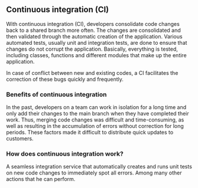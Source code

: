 ## Continuous integration (CI)
With continuous integration (CI), developers consolidate code changes back to a shared branch more often. The changes are consolidated and then validated through the automatic creation of the application. Various automated tests, usually unit and integration tests, are done to ensure that changes do not corrupt the application. Basically, everything is tested, including classes, functions and different modules that make up the entire application.

In case of conflict between new and existing codes, a CI facilitates the correction of these bugs quickly and frequently.

### Benefits of continuous integration
In the past, developers on a team can work in isolation for a long time and only add their changes to the main branch when they have completed their work. Thus, merging code changes was difficult and time-consuming, as well as resulting in the accumulation of errors without correction for long periods. These factors made it difficult to distribute quick updates to customers.

### How does continuous integration work?
A seamless integration service that automatically creates and runs unit tests on new code changes to immediately spot all errors.
Among many other actions that he can perform.
